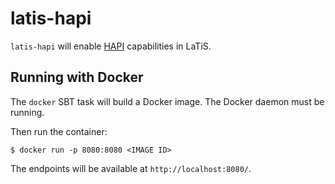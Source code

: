 # latis-hapi

`latis-hapi` will enable [HAPI][hapi] capabilities in LaTiS.

[hapi]: https://hapi-server.github.io/

## Running with Docker

The `docker` SBT task will build a Docker image. The Docker daemon
must be running.

Then run the container:

```
$ docker run -p 8080:8080 <IMAGE ID>
```

The endpoints will be available at `http://localhost:8080/`.
